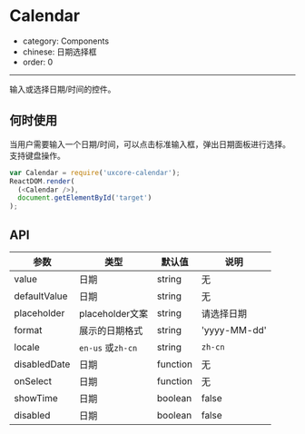 # Calendar

- category: Components
- chinese: 日期选择框
- order: 0

---

输入或选择日期/时间的控件。

## 何时使用

当用户需要输入一个日期/时间，可以点击标准输入框，弹出日期面板进行选择。支持键盘操作。

```js
var Calendar = require('uxcore-calendar');
ReactDOM.render(
  (<Calendar />),
  document.getElementById('target')
);
```

## API

|参数|类型|默认值|说明|
|---|----|---|------|
|value|日期|string|无|
|defaultValue|日期|string|无|
|placeholder|placeholder文案|string|请选择日期|
|format|展示的日期格式|string|'yyyy-MM-dd'|
|locale|`en-us` 或`zh-cn`|string|`zh-cn`|
|disabledDate|日期|function|无|
|onSelect|日期|function|无|
|showTime|日期|boolean|false|
|disabled|日期|boolean|false|
